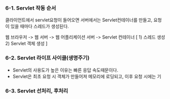 ### 6-1. Servlet 작동 순서 
클라이언트에서 servlet요청이 들어오면 서버에서는 Servlet컨테이너를 만들고, 요청이 있을 때마다 스레드가 생성된다.

웹 브라우저 -> 웹 서버 -> 웹 어플리케이션 서버 -> Servlet 컨테이너 [ 1) 스레드 생성 2) Servlet 객체 생성 ]

### 6-2. Servlet 라이프 사이클(생명주기)
- Servlet의 사용도가 높은 이유는 빠른 응답 속도때문이다.
- Servlet은 최초 요청 시 객체가 만들어져 메모리에 로딩되고, 이후 요청 시에는 기

### 6-3. Servlet 선처리, 후처리
<!--stackedit_data:
eyJoaXN0b3J5IjpbODIxOTQ1NzEyLC0xNjExMzk5NDkyLC0yMD
g4NzQ2NjEyXX0=
-->